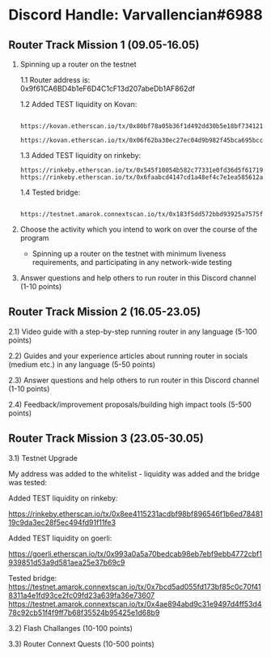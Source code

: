 # Discord Handle: Varvallencian#6988
## Router Track Mission 1 (09.05-16.05)

1) Spinning up a router on the testnet

    1.1 Router address is: 0x9f61CA6BD4b1eF6D4C1cF13d207abeDb1AF862df



    1.2 Added TEST liquidity on Kovan:

        https://kovan.etherscan.io/tx/0x80bf78a05b36f1d492dd30b5e18bf734121626bb4d65d2881bfe4be5603d8b25
        https://kovan.etherscan.io/tx/0x06f62ba30ec27ec04d9b982f45bca695bcc9faf2fb122a03494343201dac2689

    1.3 Added TEST liquidity on rinkeby:

       https://rinkeby.etherscan.io/tx/0x545f10054b582c77331e0fd36d5f617194c5b1957d02c779409b081254da21c9
       https://rinkeby.etherscan.io/tx/0x6faabcd4147cd1a48ef4c7e1ea585612ae2d1d303f980919cbec1f48328b3cc5
       

    1.4 Tested bridge:
        
        https://testnet.amarok.connextscan.io/tx/0x183f5dd572bbd93925a7575f7d9264c0c534e9a65d65ee3fb677918e65bb157f
        

2) Choose the activity which you intend to work on over the course of the program

    - Spinning up a router on the testnet with minimum liveness requirements, and participating in any network-wide testing

3) Answer questions and help others to run router in this Discord channel (1-10 points)

## Router Track Mission 2 (16.05-23.05)


2.1) Video guide with a step-by-step running router in any language (5-100 points)


2.2) Guides and your experience articles about running router in socials (medium etc.) in any language (5-50 points)


2.3) Answer questions and help others to run router in this Discord channel (1-10 points)


2.4) Feedback/improvement proposals/building high impact tools (5-500 points)

## Router Track Mission 3 (23.05-30.05)

3.1) Testnet Upgrade

My address was added to the whitelist - liquidity was added and the bridge was tested:

Added TEST liquidity on rinkeby:

https://rinkeby.etherscan.io/tx/0x8ee4115231acdbf98bf896546f1b6ed7848119c9da3ec28f5ec494fd91f11fe3

Added TEST liquidity on goerli:

https://goerli.etherscan.io/tx/0x993a0a5a70bedcab98eb7ebf9ebb4772cbf1939851d53a9d581aea25e37b69c9

Tested bridge:
https://testnet.amarok.connextscan.io/tx/0x7bcd5ad055fd173bf85c0c70f418311a4e1fd93ce2fc09fd23a639fa36e73607
https://testnet.amarok.connextscan.io/tx/0x4ae894abd9c31e9497d4ff53d478c92cb51f4f9ff7b68f35524b95425e1d68b9

3.2) Flash Challanges (10-100 points)

3.3) Router Connext Quests (10-500 points)
